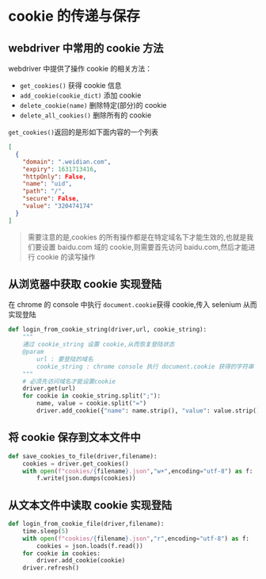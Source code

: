 # cookie 的传递与保存

## webdriver 中常用的 cookie 方法

webdriver 中提供了操作 cookie 的相关方法：

- `get_cookies()` 获得 cookie 信息
- `add_cookie(cookie_dict)` 添加 cookie
- `delete_cookie(name)` 删除特定(部分)的 cookie
- `delete_all_cookies()` 删除所有的 cookie

`get_cookies()`返回的是形如下面内容的一个列表

```json
[
  {
    "domain": ".weidian.com",
    "expiry": 1631713416,
    "httpOnly": False,
    "name": "uid",
    "path": "/",
    "secure": False,
    "value": "320474174"
  }
]
```

> 需要注意的是,cookies 的所有操作都是在特定域名下才能生效的,也就是我们要设置 baidu.com 域的 cookie,则需要首先访问 baidu.com,然后才能进行 cookie 的读写操作

## 从浏览器中获取 cookie 实现登陆

在 chrome 的 console 中执行 `document.cookie`获得 cookie,传入 selenium 从而实现登陆

```python
def login_from_cookie_string(driver,url, cookie_string):
    """
    通过 cookie_string 设置 cookie,从而恢复登陆状态
    @param
        url : 要登陆的域名
        cookie_string : chrome console 执行 document.cookie 获得的字符串
    """
    # 必须先访问域名才能设置cookie
    driver.get(url)
    for cookie in cookie_string.split(";"):
        name, value = cookie.split("=")
        driver.add_cookie({"name": name.strip(), "value": value.strip()})
```

## 将 cookie 保存到文本文件中

```python
def save_cookies_to_file(driver,filename):
    cookies = driver.get_cookies()
    with open(f"cookies/{filename}.json","w+",encoding="utf-8") as f:
        f.write(json.dumps(cookies))
```

## 从文本文件中读取 cookie 实现登陆

```python
def login_from_cookie_file(driver,filename):
    time.sleep(5)
    with open(f"cookies/{filename}.json","r",encoding="utf-8") as f:
        cookies = json.loads(f.read())
    for cookie in cookies:
        driver.add_cookie(cookie)
    driver.refresh()
```
